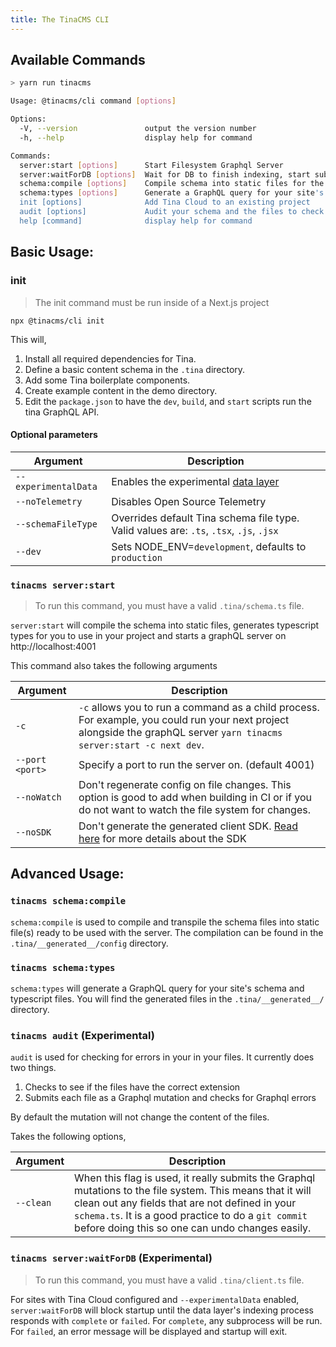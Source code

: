 ```yaml
---
title: The TinaCMS CLI
---
```


## Available Commands

```sh
> yarn run tinacms

Usage: @tinacms/cli command [options]

Options:
  -V, --version               output the version number
  -h, --help                  display help for command

Commands:
  server:start [options]      Start Filesystem Graphql Server
  server:waitForDB [options]  Wait for DB to finish indexing, start subprocess
  schema:compile [options]    Compile schema into static files for the server
  schema:types [options]      Generate a GraphQL query for your site's schema, (and optionally Typescript types)
  init [options]              Add Tina Cloud to an existing project
  audit [options]             Audit your schema and the files to check for errors
  help [command]              display help for command
```

## Basic Usage:

### init

> The init command must be run inside of a Next.js project

```bash,copy
npx @tinacms/cli init
```

This will,

1. Install all required dependencies for Tina.
2. Define a basic content schema in the `.tina` directory.
3. Add some Tina boilerplate components.
4. Create example content in the demo directory.
5. Edit the `package.json` to have the `dev`, `build`, and `start` scripts run the tina GraphQL API.

#### Optional parameters

| Argument             | Description                                                                             |
| -------------------- | --------------------------------------------------------------------------------------- |
| `--experimentalData` | Enables the experimental [data layer](/docs/tina-cloud/data-layer/)                     |
| `--noTelemetry`      | Disables Open Source Telemetry                                                          |
| `--schemaFileType`   | Overrides default Tina schema file type. Valid values are: `.ts`, `.tsx`, `.js`, `.jsx` |
| `--dev`              | Sets NODE_ENV=`development`, defaults to `production`                                   |

### `tinacms server:start`

> To run this command, you must have a valid `.tina/schema.ts` file.

`server:start` will compile the schema into static files, generates typescript types for you to use in your project and starts a graphQL server on http://localhost:4001

This command also takes the following arguments

| Argument        | Description                                                                                                                                                             |
| --------------- | ----------------------------------------------------------------------------------------------------------------------------------------------------------------------- |
| `-c`            | `-c` allows you to run a command as a child process. For example, you could run your next project alongside the graphQL server `yarn tinacms server:start -c next dev`. |
| `--port <port>` | Specify a port to run the server on. (default 4001)                                                                                                                     |
| `--noWatch`     | Don't regenerate config on file changes. This option is good to add when building in CI or if you do not want to watch the file system for changes.                     |
| `--noSDK`       | Don't generate the generated client SDK. [Read here](/docs/graphql/client/) for more details about the SDK                                                              |

## Advanced Usage:

### `tinacms schema:compile`

`schema:compile` is used to compile and transpile the schema files into static file(s) ready to be used with the server. The compilation can be found in the `.tina/__generated__/config` directory.

### `tinacms schema:types`

`schema:types` will generate a GraphQL query for your site's schema and typescript files. You will find the generated files in the `.tina/__generated__/` directory.

### `tinacms audit` (Experimental)

`audit` is used for checking for errors in your in your files. It currently does two things.

1. Checks to see if the files have the correct extension
2. Submits each file as a Graphql mutation and checks for Graphql errors

By default the mutation will not change the content of the files.

Takes the following options,

| Argument  | Description                                                                                                                                                                                                                                                             |
| --------- | ----------------------------------------------------------------------------------------------------------------------------------------------------------------------------------------------------------------------------------------------------------------------- |
| `--clean` | When this flag is used, it really submits the Graphql mutations to the file system. This means that it will clean out any fields that are not defined in your `schema.ts`. It is a good practice to do a `git commit` before doing this so one can undo changes easily. |

### `tinacms server:waitForDB` (Experimental)

> To run this command, you must have a valid `.tina/client.ts` file.

For sites with Tina Cloud configured and `--experimentalData` enabled, `server:waitForDB` will block startup until the data layer's indexing process responds with `complete` or `failed`. For `complete`, any subprocess will be run. For `failed`, an error message will be displayed and startup will exit.
